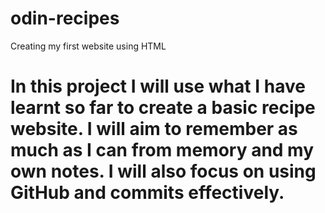 # odin-recipes
Creating my first website using HTML

# In this project I will use what I have learnt so far to create a basic recipe website. I will aim to remember as much as I can from memory and my own notes. I will also focus on using GitHub and commits effectively. 
